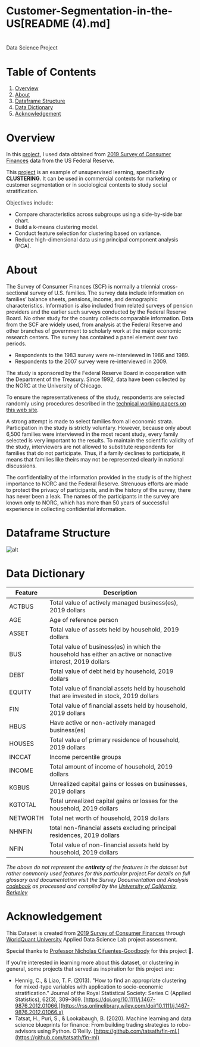 # Customer-Segmentation-in-the-US[README (4).md]
# 
Data Science Project

# Table of Contents
1. [Overview](#Overview)
2. [About](#About)
3. [Dataframe Structure](#Dataframe-Structure)
4. [Data Dictionary](#Data-Dictionary)
6. [Acknowledgement](#Acknowlegdement)


# Overview
In this [project](https://github.com/sehmilo/Customer-Segmentation-in-the-US/blob/main/fed_reserve.ipynb), I used data obtained from [2019 Survey of Consumer Finances](https://www.federalreserve.gov/econres/scfindex.htm) data from the US Federal Reserve.

This [project](https://github.com/sehmilo/Customer-Segmentation-in-the-US/blob/main/fed_reserve.ipynb) is an example of unsupervised learning, specifically **CLUSTERING**. It can be used in commercial contexts for marketing or customer segmentation or in sociological contexts to study social stratification.

Objectives include:
- Compare characteristics across subgroups using a side-by-side bar chart.
- Build a k-means clustering model.
- Conduct feature selection for clustering based on variance.
- Reduce high-dimensional data using principal component analysis (PCA).


# About
The Survey of Consumer Finances (SCF) is normally a triennial cross-sectional survey of U.S. families. The survey data include information on families’ balance sheets, pensions, income, and demographic characteristics. Information is also included from related surveys of pension providers and the earlier such surveys conducted by the Federal Reserve Board. No other study for the country collects comparable information. 
Data from the SCF are widely used, from analysis at the Federal Reserve and other branches of government to scholarly work at the major economic research centers.
The survey has contained a panel element over two periods. 
- Respondents to the 1983 survey were re-interviewed in 1986 and 1989. 
- Respondents to the 2007 survey were re-interviewed in 2009.

The study is sponsored by the Federal Reserve Board in cooperation with the Department of the Treasury. 
Since 1992, data have been collected by the NORC at the University of Chicago.

To ensure the representativeness of the study, respondents are selected randomly using procedures described in the [technical working papers on this web site](https://www.federalreserve.gov/econres/scf_workingpapers.htm). 


A strong attempt is made to select families from all economic strata. Participation in the study is strictly voluntary. 
However, because only about 6,500 families were interviewed in the most recent study, every family selected is very important to the results. To maintain the scientific validity of the study, interviewers are not allowed to substitute respondents for families that do not participate. 
Thus, if a family declines to participate, it means that families like theirs may not be represented clearly in national discussions.

The confidentiality of the information provided in the study is of the highest importance to NORC and the Federal Reserve.
Strenuous efforts are made to protect the privacy of participants, and in the history of the survey, there has never been a leak. 
The names of the participants in the survey are known only to NORC, which has more than 50 years of successful experience in collecting confidential information.

# Dataframe Structure
![alt](df_STRUCTURE.png)

# Data Dictionary
|  Feature  | Description   |
|---|---|
| ACTBUS | Total value of actively managed business(es), 2019 dollars |
| AGE | Age of reference person | 
| ASSET | Total value of assets held by household, 2019 dollars |
| BUS | Total value of business(es) in which the household has either an active or nonactive interest, 2019 dollars |
| DEBT | Total value of debt held by household, 2019 dollars |
| EQUITY | Total value of financial assets held by household that are invested in stock, 2019 dollars |
| FIN | Total value of financial assets held by household, 2019 dollars |
| HBUS | 	Have active or non-actively managed business(es) |
| HOUSES | Total value of primary residence of household, 2019 dollars |
| INCCAT | 	Income percentile groups |
| INCOME | Total amount of income of household, 2019 dollars | 
| KGBUS | Unrealized capital gains or losses on businesses, 2019 dollars |
| KGTOTAL | Total unrealized capital gains or losses for the household, 2019 dollars |
| NETWORTH | Total net worth of household, 2019 dollars |
| NHNFIN | total non-financial assets excluding principal residences, 2019 dollars |
| NFIN | Total value of non-financial assets held by household, 2019 dollars |

_The above do not represent the **entirety** of the features in the dataset but rather commonly used features for this particular project.For details on full glossary and documentation visit the Survey Documentation and Analysis [codebook](https://sda.berkeley.edu/sdaweb/docs/scfcomb2019/DOC/hcbk.htm) as processed and compiled by the [University of California, Berkeley](https://www.berkeley.edu/)_

# Acknowledgement
This Dataset is created from [2019 Survey of Consumer Finances](https://www.federalreserve.gov/econres/scfindex.htm) through [WorldQuant University](https://learn.wqu.edu/programs) Applied Data Science Lab  project assessment.

Special thanks to [Professor Nicholas Cifuentes-Goodbody](https://www.linkedin.com/in/ncgoodbody/) for this project 🙏.


If you're interested in learning more about this dataset, or clustering in general, some projects that served as inspiration for this project are:
- Hennig, C., & Liao, T. F. (2013). "How to find an appropriate clustering for mixed-type variables with application to socio-economic stratification." Journal of the Royal Statistical Society: Series C (Applied Statistics), 62(3), 309–369. [https://doi.org/10.1111/j.1467-9876.2012.01066.](https://rss.onlinelibrary.wiley.com/doi/10.1111/j.1467-9876.2012.01066.x)
- Tatsat, H., Puri, S., & Lookabaugh, B. (2020). Machine learning and data science blueprints for finance: From building trading strategies to robo-advisors using Python. O’Reilly. [https://github.com/tatsath/fin-ml.](https://github.com/tatsath/fin-ml)
